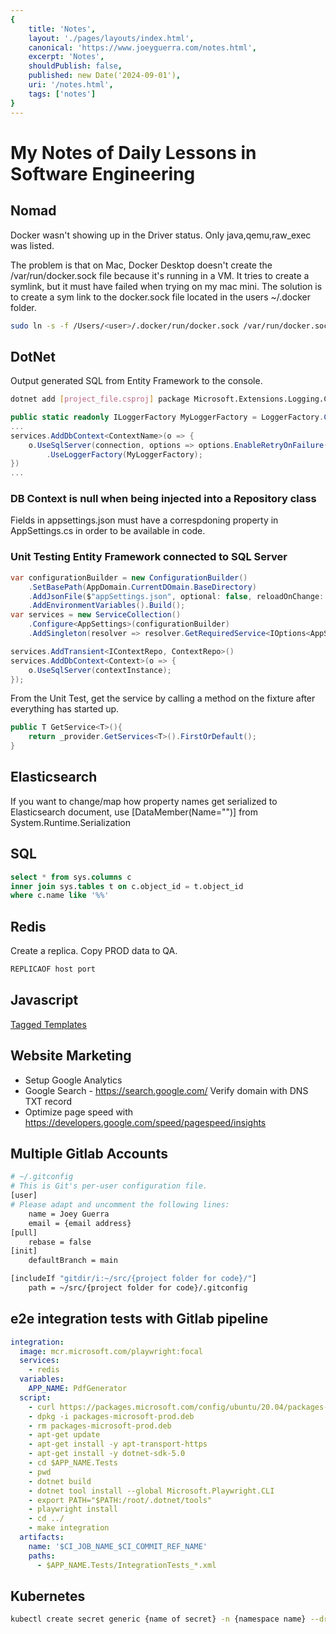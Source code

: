 ```yaml
---
{
    title: 'Notes',
    layout: './pages/layouts/index.html',
    canonical: 'https://www.joeyguerra.com/notes.html',
    excerpt: 'Notes',
    shouldPublish: false,
    published: new Date('2024-09-01'),
    uri: '/notes.html',
    tags: ['notes']
}
---
```

# My Notes of Daily Lessons in Software Engineering

## Nomad

Docker wasn't showing up in the Driver status. Only java,qemu,raw_exec was listed.

The problem is that on Mac, Docker Desktop doesn't create the /var/run/docker.sock file because it's running in a VM. It tries to create a symlink, but it must have failed when trying on my mac mini. The solution is to create a sym link to the docker.sock file located in the users ~/.docker folder.

```sh
sudo ln -s -f /Users/<user>/.docker/run/docker.sock /var/run/docker.sock
```

## DotNet

Output generated SQL from Entity Framework to the console.

```sh
dotnet add [project_file.csproj] package Microsoft.Extensions.Logging.Console
```

```csharp
public static readonly ILoggerFactory MyLoggerFactory = LoggerFactory.Create(builder => {builder.AddConsole();});
...
services.AddDbContext<ContextName>(o => {
    o.UseSqlServer(connection, options => options.EnableRetryOnFailure())
        .UseLoggerFactory(MyLoggerFactory);    
})
...
```

### DB Context is null when being injected into a Repository class

Fields in appsettings.json must have a correspdoning property in AppSettings.cs in order to be available in code.

### Unit Testing Entity Framework connected to SQL Server

```csharp
var configurationBuilder = new ConfigurationBuilder()
    .SetBasePath(AppDomain.CurrentDOmain.BaseDirectory)
    .AddJsonFile($"appSettings.json", optional: false, reloadOnChange: false)
    .AddEnvironmentVariables().Build();
var services = new ServiceCollection()
    .Configure<AppSettings>(configurationBuilder)
    .AddSingleton(resolver => resolver.GetRequiredService<IOptions<AppSettings>>().Value)

services.AddTransient<IContextRepo, ContextRepo>()
services.AddDbContext<Context>(o => {
    o.UseSqlServer(contextInstance);
});
```

From the Unit Test, get the service by calling a method on the fixture after everything has started up.

```csharp
public T GetService<T>(){
    return _provider.GetServices<T>().FirstOrDefault();
}
```

## Elasticsearch

If you want to change/map how property names get serialized to Elasticsearch document, use [DataMember(Name="")] from System.Runtime.Serialization

## SQL

```sql
select * from sys.columns c
inner join sys.tables t on c.object_id = t.object_id
where c.name like '%%'
```

## Redis

Create a replica. Copy PROD data to QA.

```sh
REPLICAOF host port
```

## Javascript

[Tagged Templates](https://developer.mozilla.org/en-US/docs/Web/JavaScript/Reference/Template_literals)

## Website Marketing

- Setup Google Analytics
- Google Search - https://search.google.com/ Verify domain with DNS TXT record
- Optimize page speed with https://developers.google.com/speed/pagespeed/insights

## Multiple Gitlab Accounts

```sh
# ~/.gitconfig             
# This is Git's per-user configuration file.
[user]
# Please adapt and uncomment the following lines:
    name = Joey Guerra
    email = {email address}
[pull]
    rebase = false
[init]
    defaultBranch = main

[includeIf "gitdir/i:~/src/{project folder for code}/"]
    path = ~/src/{project folder for code}/.gitconfig
```

## e2e integration tests with Gitlab pipeline

```yaml
integration:
  image: mcr.microsoft.com/playwright:focal
  services:
    - redis
  variables:
    APP_NAME: PdfGenerator
  script:
    - curl https://packages.microsoft.com/config/ubuntu/20.04/packages-microsoft-prod.deb --output packages-microsoft-prod.deb
    - dpkg -i packages-microsoft-prod.deb
    - rm packages-microsoft-prod.deb
    - apt-get update
    - apt-get install -y apt-transport-https
    - apt-get install -y dotnet-sdk-5.0
    - cd $APP_NAME.Tests
    - pwd
    - dotnet build
    - dotnet tool install --global Microsoft.Playwright.CLI
    - export PATH="$PATH:/root/.dotnet/tools"
    - playwright install
    - cd ../
    - make integration
  artifacts:
    name: '$CI_JOB_NAME_$CI_COMMIT_REF_NAME'
    paths:
      - $APP_NAME.Tests/IntegrationTests_*.xml
```

## Kubernetes

```sh
kubectl create secret generic {name of secret} -n {namespace name} --dry-run=client --from-literal {key}={password} --from-literal {key}={password} --from-literal {key}={password} -o yaml | kubeseal --format yaml | tee sealed-secret.yaml
```

